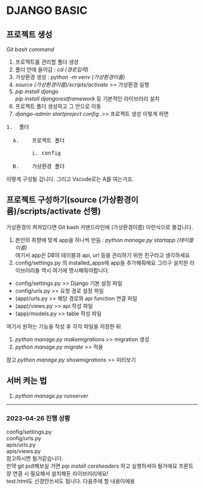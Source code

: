 # DJANGO BASIC

## 프로젝트 생성



*Git bash command*

1. 프로젝트를 관리할 폴더 생성
2. 폴더 안에 들어감 : *cd (경로입력)*
3. 가상환경 생성 : *python -m venv (가상환경이름)*
4. *source (가상환경이름)/scripts/activate* >> 가상환경 실행
5. *pip install django*   
*pip install djangorestframework* 등 기본적인 라이브러리 설치
6. 프로젝트 폴더 생성하고 그 안으로 이동
7. *django-admin startproject config .*>> 프로젝트 생성
이렇게 하면
<pre>
1.	폴더

  A.	프로젝트 폴더
  
        i. config
        
  B.	가상환경 폴더
</pre>
이렇게 구성될 겁니다. 그리고 Vscode로는 A를 여는거죠.


## 프로젝트 구성하기(source (가상환경이름)/scripts/activate 선행)
가상환경이 켜져있다면 Git bash 커맨드라인에 (가상환경이름) 이런식으로 뜰겁니다.
1. 본인의 취향에 맞게 app을 하나씩 만듬 : *python manage.py startapp (테이블이름)*    
	여기서 app은 DB의 테이블과 api, url 등을 관리하기 위한 친구라고 생각하세요
2. config/settings.py 의 installed_apps에 app을 추가해줘해요 그리구 설치한 라이브러리들 역시 여기에 명시해줘야합니다.

* config/settings.py >> Django 기본 설정 파일   
* config/urls.py >> 요청 경로 설정 파일   
* (app)/urls.py >> 해당 경로와 api function 연결 파일
* (app)/views.py >> api 작성 파일
* (app)/models.py >> table 작성 파일

여기서 원하는 기능을 작성 후 각각 파일을 저장한 뒤

1. *python manage.py makemigrations* >> migration 생성
2. *python manage.py migrate* >> 적용   

참고 *python manage.py showmigrations* >> 미리보기

## 서버 켜는 법
1. *python manage.py runserver*
   

<hr/>

### 2023-04-26 진행 상황
config/settings.py   
config/urls.py   
apis/urls.py   
apis/views.py   
참고하시면 될거같습니다.   
만약 git pull해보실 거면 *pip install corsheaders* 하고 실행하셔야 될거에요 프론트랑 연결 시 필요해서 설치해둔 라이브러리에요!   
test.html도 신경안쓰셔도 됩니다. 다음주에 할 내용이에용

